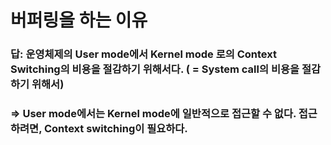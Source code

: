 # 버퍼링을 하는 이유

### 답: 운영체제의 User mode에서 Kernel mode 로의 Context Switching의 비용을 절감하기 위해서다. ( = System call의 비용을 절감하기 위해서)

### ⇒ User mode에서는 Kernel mode에 일반적으로 접근할 수 없다. 접근하려면, Context switching이 필요하다.

